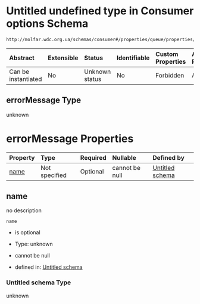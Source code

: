 # Untitled undefined type in Consumer options Schema

```txt
http://molfar.wdc.org.ua/schemas/consumer#/properties/queue/properties/exchange/errorMessage
```



| Abstract            | Extensible | Status         | Identifiable | Custom Properties | Additional Properties | Access Restrictions | Defined In                                                                   |
| :------------------ | :--------- | :------------- | :----------- | :---------------- | :-------------------- | :------------------ | :--------------------------------------------------------------------------- |
| Can be instantiated | No         | Unknown status | No           | Forbidden         | Allowed               | none                | [consumer.schema.json*](../json/consumer.schema.json "open original schema") |

## errorMessage Type

unknown

# errorMessage Properties

| Property      | Type          | Required | Nullable       | Defined by                                            |
| :------------ | :------------ | :------- | :------------- | :---------------------------------------------------- |
| [name](#name) | Not specified | Optional | cannot be null | [Untitled schema](undefined.md "undefined#undefined") |

## name

no description

`name`

*   is optional

*   Type: unknown

*   cannot be null

*   defined in: [Untitled schema](undefined.md "undefined#undefined")

### Untitled schema Type

unknown
